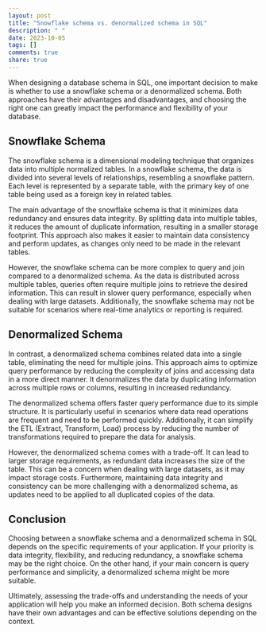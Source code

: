 ```yaml
---
layout: post
title: "Snowflake schema vs. denormalized schema in SQL"
description: " "
date: 2023-10-05
tags: []
comments: true
share: true
---
```


When designing a database schema in SQL, one important decision to make is whether to use a snowflake schema or a denormalized schema. Both approaches have their advantages and disadvantages, and choosing the right one can greatly impact the performance and flexibility of your database.

## Snowflake Schema

The snowflake schema is a dimensional modeling technique that organizes data into multiple normalized tables. In a snowflake schema, the data is divided into several levels of relationships, resembling a snowflake pattern. Each level is represented by a separate table, with the primary key of one table being used as a foreign key in related tables.

The main advantage of the snowflake schema is that it minimizes data redundancy and ensures data integrity. By splitting data into multiple tables, it reduces the amount of duplicate information, resulting in a smaller storage footprint. This approach also makes it easier to maintain data consistency and perform updates, as changes only need to be made in the relevant tables.

However, the snowflake schema can be more complex to query and join compared to a denormalized schema. As the data is distributed across multiple tables, queries often require multiple joins to retrieve the desired information. This can result in slower query performance, especially when dealing with large datasets. Additionally, the snowflake schema may not be suitable for scenarios where real-time analytics or reporting is required.

## Denormalized Schema

In contrast, a denormalized schema combines related data into a single table, eliminating the need for multiple joins. This approach aims to optimize query performance by reducing the complexity of joins and accessing data in a more direct manner. It denormalizes the data by duplicating information across multiple rows or columns, resulting in increased redundancy.

The denormalized schema offers faster query performance due to its simple structure. It is particularly useful in scenarios where data read operations are frequent and need to be performed quickly. Additionally, it can simplify the ETL (Extract, Transform, Load) process by reducing the number of transformations required to prepare the data for analysis.

However, the denormalized schema comes with a trade-off. It can lead to larger storage requirements, as redundant data increases the size of the table. This can be a concern when dealing with large datasets, as it may impact storage costs. Furthermore, maintaining data integrity and consistency can be more challenging with a denormalized schema, as updates need to be applied to all duplicated copies of the data.

## Conclusion

Choosing between a snowflake schema and a denormalized schema in SQL depends on the specific requirements of your application. If your priority is data integrity, flexibility, and reducing redundancy, a snowflake schema may be the right choice. On the other hand, if your main concern is query performance and simplicity, a denormalized schema might be more suitable.

Ultimately, assessing the trade-offs and understanding the needs of your application will help you make an informed decision. Both schema designs have their own advantages and can be effective solutions depending on the context.